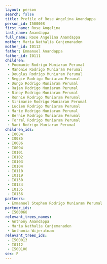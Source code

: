```yaml
---
layout: person
search: false
title: Profile of Rose Angelina Anandappa
person_id: I500008
first_name: Rose Angelina
last_name: Anandappa
full_name: Rose Angelina Anandappa
mother: Maria Nathalia Canjemanaden
mother_id: I0112
father: Emmanuel Anandappa
father_id: I0111
children:
 - Poomanie Rodrigo Muniaram Perumal
 - Manonie Rodrigo Muniaram Perumal
 - Douglas Rodrigo Muniaram Perumal
 - Reggie Rodrigo Muniaram Perumal
 - Dungo Rodrigo Muniaram Perumal
 - Rajan Rodrigo Muniaram Perumal
 - Binoy Rodrigo Muniaram Perumal
 - Ronnie Rodrigo Muniaram Perumal
 - Sirimanie Rodrigo Muniaram Perumal
 - Lucien Rodrigo Muniaram Perumal
 - Marie Rodrigo Muniaram Perumal
 - Bernie Rodrigo Muniaram Perumal
 - Torrel Rodrigo Muniaram Perumal
 - Rani Rodrigo Muniaram Perumal
children_ids:
 - I0084
 - I0085
 - I0086
 - I0094
 - I0101
 - I0102
 - I0103
 - I0104
 - I0110
 - I0119
 - I0130
 - I0134
 - I0135
 - I0136
partners:
 - Emmanuel Stephen Rodrigo Muniaram Perumal
partner_ids:
 - I500068
relevant_trees_names:
 - Anthony Anandappa
 - Maria Nathalia Canjemanaden
 - Anthonia Wijeratnam
relevant_trees_ids:
 - I500013
 - I0112
 - I500100
sex: F
---
```


